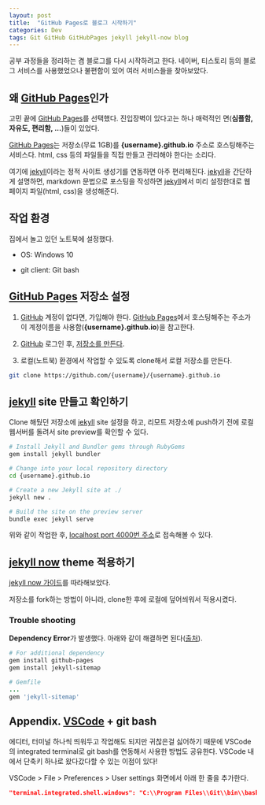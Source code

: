 ```yaml
---
layout: post
title:  "GitHub Pages로 블로그 시작하기"
categories: Dev
tags: Git GitHub GitHubPages jekyll jekyll-now blog
---
```


공부 과정들을 정리하는 겸 블로그를 다시 시작하려고 한다. 네이버, 티스토리 등의 블로그 서비스를 사용했었으나 불편함이 있어 여러 서비스들을 찾아보았다.

## 왜 [GitHub Pages][github-pages]인가

고민 끝에 [GitHub Pages][github-pages]를 선택했다. 진입장벽이 있다고는 하나 매력적인 면(**심플함, 자유도, 편리함, ...**)들이 있었다.

[GitHub Pages][github-pages]는 저장소(무료 1GB)를 **{username}.github.io** 주소로 호스팅해주는 서비스다. html, css 등의 파일들을 직접 만들고 관리해야 한다는 소리다.

여기에 [jekyll][jekyll]이라는 정적 사이트 생성기를 연동하면 아주 편리해진다. [jekyll][jekyll]을 간단하게 설명하면, markdown 문법으로 포스팅을 작성하면 [jekyll][jekyll]에서 미리 설정한대로 웹 페이지 파일(html, css)을 생성해준다.

## 작업 환경

집에서 놀고 있던 노트북에 설정했다.

* OS: Windows 10

* git client: Git bash

## [GitHub Pages][github-pages] 저장소 설정

1. [GitHub][github] 계정이 없다면, 가입해야 한다. [GitHub Pages][github-pages]에서 호스팅해주는 주소가 이 계정이름을 사용함(**{username}.github.io**)을 참고한다.

1. [GitHub][github] 로그인 후, [저장소를 만든다][github-new].

1. 로컬(노트북) 환경에서 작업할 수 있도록 clone해서 로컬 저장소를 만든다.

```bash
git clone https://github.com/{username}/{username}.github.io
```

## [jekyll][jekyll] site 만들고 확인하기

Clone 해뒀던 저장소에 [jekyll][jekyll] site 설정을 하고, 리모트 저장소에 push하기 전에 로컬 웹서버를 돌려서 site preview를 확인할 수 있다.

```bash
# Install Jekyll and Bundler gems through RubyGems
gem install jekyll bundler

# Change into your local repository directory
cd {username}.github.io

# Create a new Jekyll site at ./
jekyll new .

# Build the site on the preview server
bundle exec jekyll serve
```

위와 같이 작업한 후, [localhost port 4000번 주소](http://localhost:4000)로 접속해볼 수 있다.

## [jekyll now][jekyll-now] theme 적용하기

[jekyll now 가이드][jekyll-now]를 따라해보았다.

저장소를 fork하는 방법이 아니라, clone한 후에 로컬에 덮어씌워서 적용시켰다.

### Trouble shooting

**Dependency Error**가 발생했다. 아래와 같이 해결하면 된다([출처][jekyll-now-bug]).

```bash
# For additional dependency
gem install github-pages
gem install jekyll-sitemap
```

```ruby
# Gemfile
...
gem 'jekyll-sitemap'
```

## Appendix. [VSCode][vscode] + git bash

에디터, 터미널 하나씩 띄워두고 작업해도 되지만 귀찮은걸 싫어하기 때문에 VSCode의 integrated terminal로 git bash를 연동해서 사용한 방법도 공유한다. VSCode 내에서 단축키 하나로 왔다갔다할 수 있는 이점이 있다!

VSCode > File > Preferences > User settings 화면에서 아래 한 줄을 추가한다.

```json
"terminal.integrated.shell.windows": "C:\\Program Files\\Git\\bin\\bash.exe",
```

[jekyll]:         https://jekyllrb.com
[jekyll-now]:     https://github.com/barryclark/jekyll-now
[jekyll-now-bug]: https://github.com/qwtel/hydejack/issues/8
[vscode]:         https://code.visualstudio.com/
[github]:         https://github.com
[github-new]:     https://github.com/new
[github-pages]:   https://pages.github.com